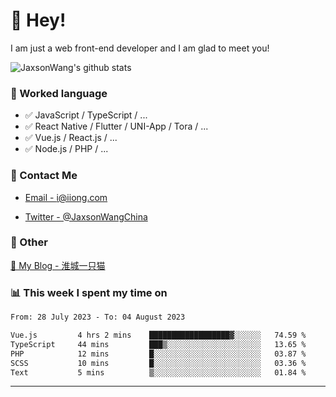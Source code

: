 # 👋 Hey!

I am just a web front-end developer and I am glad to meet you!

![JaxsonWang's github stats](https://github-readme-stats.vercel.app/api?username=JaxsonWang&&show_icons=true&&title_color=1abc9c&&icon_color=1abc9c)


### 📝 Worked language

- ✅ JavaScript / TypeScript / ...
- ✅ React Native / Flutter / UNI-App / Tora / ...
- ✅ Vue.js / React.js / ...
- ✅ Node.js / PHP / ...

### 📮 Contact Me

- [Email - i@iiong.com](mailto:i@iiong.com)

- [Twitter - @JaxsonWangChina](https://twitter.com/JaxsonWangChina)

### 🤪 Other

[📌 My Blog - 淮城一只猫](https://iiong.com)

### 📊 This week I spent my time on

<!--START_SECTION:waka-->

```txt
From: 28 July 2023 - To: 04 August 2023

Vue.js         4 hrs 2 mins    ██████████████████▓░░░░░░   74.59 %
TypeScript     44 mins         ███▒░░░░░░░░░░░░░░░░░░░░░   13.65 %
PHP            12 mins         █░░░░░░░░░░░░░░░░░░░░░░░░   03.87 %
SCSS           10 mins         █░░░░░░░░░░░░░░░░░░░░░░░░   03.36 %
Text           5 mins          ▒░░░░░░░░░░░░░░░░░░░░░░░░   01.84 %
```

<!--END_SECTION:waka-->

---

